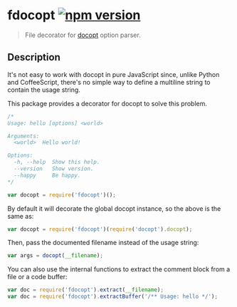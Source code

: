 # fdocopt [![npm version](http://img.shields.io/npm/v/fdocopt.svg?style=flat-square)](https://www.npmjs.org/package/fdocopt)

> File decorator for [docopt] option parser.

[docopt]: https://github.com/docopt/docopt.coffee

Description
-----------

It's not easy to work with docopt in pure JavaScript since, unlike
Python and CoffeeScript, there's no simple way to define a multiline
string to contain the usage string.

This package provides a decorator for docopt to solve this problem.

```js
/*
Usage: hello [options] <world>

Arguments:
  <world>  Hello world!

Options:
  -h, --help  Show this help.
  --version   Show version.
  --happy     Be happy.
*/

var docopt = require('fdocopt')();
```

By default it will decorate the global docopt instance, so the above is
the same as:

```js
var docopt = require('fdocopt')(require('docopt').docopt);
```

Then, pass the documented filename instead of the usage string:

```js
var args = docopt(__filename);
```

You can also use the internal functions to extract the comment block
from a file or a code buffer:

```js
var doc = require('fdocopt').extract(__filename);
var doc = require('fdocopt').extractBuffer('/** Usage: hello */');
```
